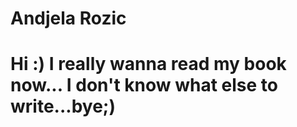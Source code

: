 # Andjela Rozic

# Hi :) I really wanna read my book now... I don't know what else to write...bye;)
